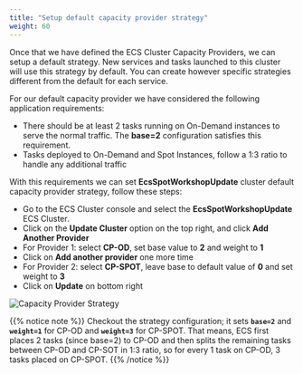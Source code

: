 ```yaml
---
title: "Setup default capacity provider strategy"
weight: 60
---
```


Once that we have defined the ECS Cluster Capacity Providers, we can setup a default strategy. New services and tasks launched to this cluster will use this strategy by default. You can create however specific strategies different from the default for each service.

For our default capacity provider we have considered the following application requirements:

* There should be at least 2 tasks running on On-Demand instances to serve the normal traffic. The **base=2** configuration satisfies this requirement.
* Tasks deployed to On-Demand and Spot Instances, follow a 1:3 ratio to handle any additional traffic

With this requirements we can set **EcsSpotWorkshopUpdate** cluster default capacity provider strategy, follow these steps:

* Go to the ECS Cluster console and select the **EcsSpotWorkshopUpdate** ECS Cluster.
* Click on the **Update Cluster** option on the top right, and click **Add Another Provider**
* For Provider 1: select **CP-OD**, set base value to **2** and weight to **1**
* Click on **Add another provider** one more time
* For Provider 2: select **CP-SPOT**, leave base to default value of **0** and set weight to **3**
* Click on **Update** on bottom right


![Capacity Provider Strategy](/images/ecs-spot-capacity-providers/CPS.png)

{{% notice note %}}
Checkout the strategy configuration; it sets **`base=2`** and **`weight=1`** for CP-OD and **`weight=3`** for CP-SPOT. That means, ECS first places 2 tasks (since base=2) to CP-OD and then splits the remaining tasks between CP-OD and CP-SOT in 1:3 ratio, so for every 1 task on CP-OD, 3 tasks placed on CP-SPOT.
{{% /notice %}}
